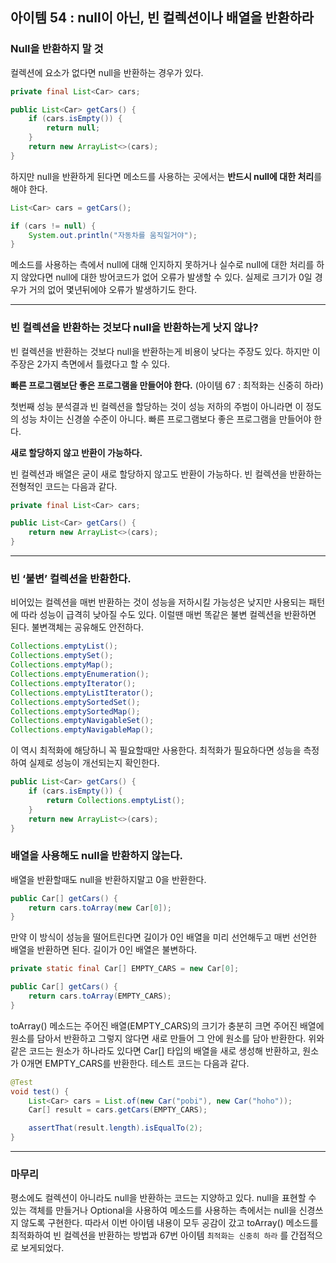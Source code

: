 ## 아이템 54 : null이 아닌, 빈 컬렉션이나 배열을 반환하라

### Null을 반환하지 말 것

컬렉션에 요소가 없다면 null을 반환하는 경우가 있다.

```java
private final List<Car> cars;

public List<Car> getCars() {
    if (cars.isEmpty()) {
        return null;
    }
    return new ArrayList<>(cars);
}
```

하지만 null을 반환하게 된다면 메소드를 사용하는 곳에서는 **반드시 null에 대한 처리**를 해야 한다.

```java
List<Car> cars = getCars();

if (cars != null) {
    System.out.println("자동차를 움직일거야");
}
```

메소드를 사용하는 측에서 null에 대해 인지하지 못하거나 실수로 null에 대한 처리를 하지 않았다면 null에 대한 방어코드가 없어 오류가 발생할 수 있다. 실제로 크기가 0일 경우가 거의 없어 몇년뒤에야 오류가 발생하기도 한다.

---

### 빈 컬렉션을 반환하는 것보다 null을 반환하는게 낫지 않나?

빈 컬렉션을 반환하는 것보다 null을 반환하는게 비용이 낮다는 주장도 있다. 하지만 이 주장은 2가지 측면에서 틀렸다고 할 수 있다.

**빠른 프로그램보단 좋은 프로그램을 만들어야 한다.** (아이템 67 : 최적화는 신중히 하라)

첫번째 성능 분석결과 빈 컬렉션을 할당하는 것이 성능 저하의 주범이 아니라면 이 정도의 성능 차이는 신경쓸 수준이 아니다. 빠른 프로그램보다 좋은 프로그램을 만들어야 한다.

**새로 할당하지 않고 반환이 가능하다.**

빈 컬렉션과 배열은 굳이 새로 할당하지 않고도 반환이 가능하다. 빈 컬렉션을 반환하는 전형적인 코드는 다음과 같다.

```java
private final List<Car> cars;

public List<Car> getCars() {
    return new ArrayList<>(cars);
}
```

---

### **빈 ‘불변’ 컬렉션을 반환한다.**

비어있는 컬렉션을 매번 반환하는 것이 성능을 저하시킬 가능성은 낮지만 사용되는 패턴에 따라 성능이 급격히 낮아질 수도 있다. 이럴땐 매번 똑같은 불변 컬렉션을 반환하면 된다. 불변객체는 공유해도 안전하다.

```java
Collections.emptyList();
Collections.emptySet();
Collections.emptyMap();
Collections.emptyEnumeration();
Collections.emptyIterator();
Collections.emptyListIterator();
Collections.emptySortedSet();
Collections.emptySortedMap();
Collections.emptyNavigableSet();
Collections.emptyNavigableMap();
```

이 역시 최적화에 해당하니 꼭 필요할때만 사용한다. 최적화가 필요하다면 성능을 측정하여 실제로 성능이 개선되는지 확인한다.

```java
public List<Car> getCars() {
    if (cars.isEmpty()) {
        return Collections.emptyList();
    }
    return new ArrayList<>(cars);
}
```

### 배열을 사용해도 null을 반환하지 않는다.

배열을 반환할때도 null을 반환하지말고 0을 반환한다.

```java
public Car[] getCars() {
    return cars.toArray(new Car[0]);
}
```

만약 이 방식이 성능을 떨어트린다면 길이가 0인 배열을 미리 선언해두고 매번 선언한 배열을 반환하면 된다. 길이가 0인 배열은 불변하다.

```java
private static final Car[] EMPTY_CARS = new Car[0];

public Car[] getCars() {
    return cars.toArray(EMPTY_CARS);
}
```

toArray() 메소드는 주어진 배열(EMPTY_CARS)의 크기가 충분히 크면 주어진 배열에 원소를 담아서 반환하고 그렇지 않다면 새로 만들어 그 안에 원소를 담아 반환한다. 위와 같은 코드는 원소가 하나라도 있다면 Car[] 타입의 배열을 새로 생성해 반환하고, 원소가 0개면 EMPTY_CARS를 반환한다. 테스트 코드는 다음과 같다.

```java
@Test
void test() {
    List<Car> cars = List.of(new Car("pobi"), new Car("hoho"));
    Car[] result = cars.getCars(EMPTY_CARS);

    assertThat(result.length).isEqualTo(2);
}
```

---

### 마무리

평소에도 컬렉션이 아니라도 null을 반환하는 코드는 지양하고 있다. null을 표현할 수 있는 객체를 만들거나 Optional을 사용하여 메소드를 사용하는 측에서는 null을 신경쓰지 않도록 구현한다. 따라서 이번 아이템 내용이 모두 공감이 갔고 toArray() 메소드를 최적화하여 빈 컬렉션을 반환하는 방법과 67번 아이템  `최적화는 신중히 하라` 를 간접적으로 보게되었다.